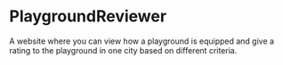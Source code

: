 # PlaygroundReviewer
A website where you can view how a playground is equipped and give a rating to the playground in one city based on different criteria.
